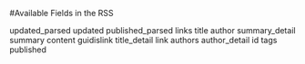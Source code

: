 #Available Fields in the RSS

updated_parsed
updated
published_parsed
links
title
author
summary_detail
summary
content
guidislink
title_detail
link
authors
author_detail
id
tags
published
